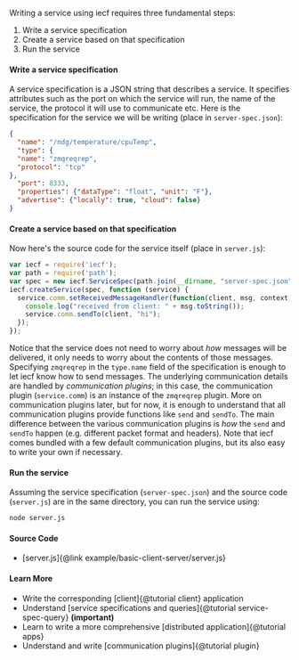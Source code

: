 Writing a service using iecf requires three fundamental steps:
1. Write a service specification
2. Create a service based on that specification
3. Run the service

#### Write a service specification

A service specification is a JSON string that describes a service. It specifies attributes such as the port on which
the service will run, the name of the service, the protocol it will use to communicate etc. Here is the specification
 for the service we will be writing (place in `server-spec.json`):

 ```json
 {
   "name": "/ndg/temperature/cpuTemp",
   "type": {
   "name": "zmqreqrep",
   "protocol": "tcp"
 },
   "port": 8333,
   "properties": {"dataType": "float", "unit": "F"},
   "advertise": {"locally": true, "cloud": false}
 }
 ```

#### Create a service based on that specification

Now here's the source code for the service itself (place in `server.js`):

```js
var iecf = require('iecf');
var path = require('path');
var spec = new iecf.ServiceSpec(path.join(__dirname, "server-spec.json"));
iecf.createService(spec, function (service) {
  service.comm.setReceivedMessageHandler(function(client, msg, context) {
    console.log("received from client: " + msg.toString());
    service.comm.sendTo(client, "hi");
  });
});
```

Notice that the service does not need to worry about *how* messages will be delivered,
it only needs to worry about the contents of those messages. Specifying `zmqreqrep` in the `type.name` field of the
specification is enough to let iecf know how to send messages. The underlying communication details are
handled by *communication plugins*; in this case, the communication plugin (`service.comm`) is an instance of the
`zmqreqrep` plugin. More on communication plugins later, but for now, it is enough to understand that all
communication plugins provide functions like `send` and `sendTo`. The main difference between the various
communication plugins is *how* the `send` and `sendTo` happen (e.g. different packet format and headers). Note that
iecf comes bundled with a few default communication plugins, but its also easy to write your own if necessary.

#### Run the service

Assuming the service specification (`server-spec.json`) and the source code (`server.js`) are in the same directory,
you can run the service using:

```sh
node server.js
```

#### Source Code

* [server.js]{@link example/basic-client-server/server.js}

#### Learn More

* Write the corresponding [client]{@tutorial client} application
* Understand [service specifications and queries]{@tutorial service-spec-query} **(important)**
* Learn to write a more comprehensive [distributed application]{@tutorial apps}
* Understand and write [communication plugins]{@tutorial plugin}